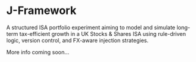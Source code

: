 # J-Framework

A structured ISA portfolio experiment aiming to model and simulate long-term tax-efficient growth in a UK Stocks & Shares ISA using rule-driven logic, version control, and FX-aware injection strategies.

More info coming soon...
